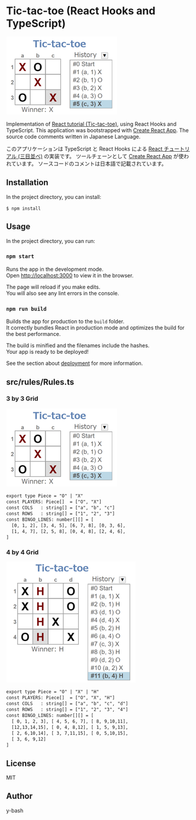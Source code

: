 # Tic-tac-toe (React Hooks and TypeScript)

<img width="300" src="https://raw.githubusercontent.com/y-bash/React-TicTacToe/master/tic-tac-toe_3x3.png">

Implementation of [React tutorial (Tic-tac-toe)](https://reactjs.org/tutorial/tutorial.html), using React Hooks and TypeScript.
This application was bootstrapped with [Create React App](https://github.com/facebook/create-react-app).
The source code comments written in Japanese Language.

このアプリケーションは TypeScript と React Hooks による [React チュートリアル (三目並べ)](https://ja.reactjs.org/tutorial/tutorial.html) の実装です。
ツールチェーンとして [Create React App](https://github.com/facebook/create-react-app) が使われています。
ソースコードのコメントは日本語で記載されています。

## Installation

In the project directory, you can install:

```
$ npm install
```

## Usage

In the project directory, you can run:

### `npm start`

Runs the app in the development mode.<br />
Open [http://localhost:3000](http://localhost:3000) to view it in the browser.

The page will reload if you make edits.<br />
You will also see any lint errors in the console.

### `npm run build`

Builds the app for production to the `build` folder.<br />
It correctly bundles React in production mode and optimizes the build for the best performance.

The build is minified and the filenames include the hashes.<br />
Your app is ready to be deployed!

See the section about [deployment](https://facebook.github.io/create-react-app/docs/deployment) for more information.

## src/rules/Rules.ts


### 3 by 3 Grid

<img width="300" src="https://raw.githubusercontent.com/y-bash/React-TicTacToe/master/tic-tac-toe_3x3.png">

```
export type Piece = "O" | "X"
const PLAYERS: Piece[]  = ["O", "X"]
const COLS   : string[] = ["a", "b", "c"]
const ROWS   : string[] = ["1", "2", "3"]
const BINGO_LINES: number[][] = [
  [0, 1, 2], [3, 4, 5], [6, 7, 8], [0, 3, 6],
  [1, 4, 7], [2, 5, 8], [0, 4, 8], [2, 4, 6],
]
```

### 4 by 4 Grid

<img width="350" src="https://raw.githubusercontent.com/y-bash/React-TicTacToe/master/tic-tac-toe_4x4.png">

```
export type Piece = "O" | "X" | "H"
const PLAYERS: Piece[]  = ["O", "X", "H"]
const COLS   : string[] = ["a", "b", "c", "d"]
const ROWS   : string[] = ["1", "2", "3", "4"]
const BINGO_LINES: number[][] = [
  [ 0, 1, 2, 3], [ 4, 5, 6, 7], [ 8, 9,10,11],
  [12,13,14,15], [ 0, 4, 8,12], [ 1, 5, 9,13],
  [ 2, 6,10,14], [ 3, 7,11,15], [ 0, 5,10,15],
  [ 3, 6, 9,12]
]
```

## License

MIT

## Author

y-bash
